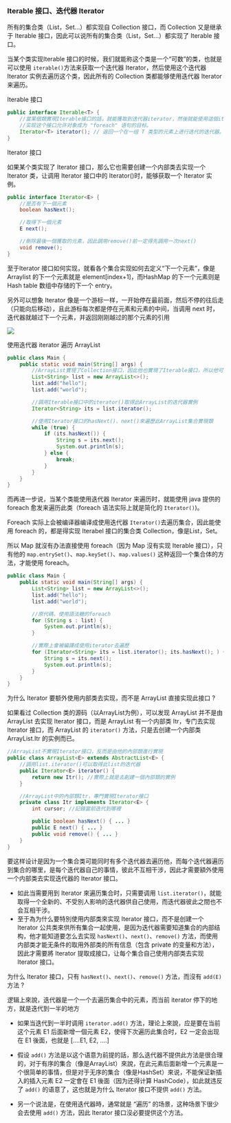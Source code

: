 ### Iterable 接口、迭代器 Iterator

所有的集合类（List，Set...）都实现自 Collection 接口，而 Collection 又是继承于 Iterable 接口，因此可以说所有的集合类（List，Set...）都实现了 Iterable 接口。

当某个类实现Iterable 接口的时候，我们就能称这个类是一个“可数”的类，也就是可以使用 `iterable()`方法来获取一个迭代器 Iterator，然后使用这个迭代器 Iterator 实例去遍历这个类，因此所有的 Collection 类都能够使用迭代器 Iterator来遍历。



Iterable 接口

```java
public interface Iterable<T> {
    //當某個類實現Iterable接口的話，就能獲取到迭代器iterator，然後就能使用這個iterator去遍歷此類
    //实现这个接口允许对象成为 "foreach" 语句的目标。
    Iterator<T> iterator(); // 返回一个在一组 T 类型的元素上进行迭代的迭代器。
}
```



Iterator 接口

如果某个类实现了 Iterator 接口，那么它也需要创建一个内部类去实现一个 Iterator 类，让调用 Iterator 接口中的 Iterator()时，能够获取一个 Iterator 实例。

```java
public interface Iterator<E> {
    //是否有下一個元素
    boolean hasNext();

    //取得下一個元素
    E next();

    //刪除最後一個獲取的元素，因此調用remove()前一定得先調用一次next()
    void remove();
}
```

至于Iterator 接口如何实现，就看各个集合实现如何去定义“下一个元素”，像是 Arraylist 的下一个元素就是 element[index+1]，而HashMap 的下一个元素则是 Hash table 数组中存储的下一个 entry。

另外可以想象 Iterator 像是一个游标一样，一开始停在最前面，然后不停的往后走（只能向后移动），且此游标每次都是停在元素和元素的中间，当调用 next 时，迭代器就越过下一个元素，并返回刚刚越过的那个元素的引用

![](https://kucw.github.io/images/blog/iterator_next.png)



使用迭代器 iterator 遍历 ArrayList

```java
public class Main {
    public static void main(String[] args) {
        //ArrayList實現了Collection接口，因此他也實現了Iterable接口，所以他可以使用iterator迭代器來遍歷
        List<String> list = new ArrayList<>();
        list.add("hello");
        list.add("world");

        //調用Iterable接口中的iterator()取得此ArrayList的迭代器實例
        Iterator<String> its = list.iterator();

        //使用Iterator接口的hasNext()、next()來遍歷此ArrayList集合實現類
        while (true) {
            if (its.hasNext()) {
                String s = its.next();
                System.out.println(s);
            } else {
                break;
            }
        }
    }
}
```

而再进一步说，当某个类能使用迭代器 Iterator 来遍历时，就能使用 java 提供的 foreach 愈发来遍历此类（foreach 语法实际上就是简化的 `Iterator()`)。

Foreach 实际上会被编译器编译成使用迭代器 `Iterator()`去遍历集合，因此能使用 foreach 的，都是得实现 Iterabel 接口的集合类 Collection，像是List，Set。

所以 Map 就沒有办法直接使用 foreach（因为 Map 沒有实现 Iterable 接口），只有他的 `map.entrySet()`、`map.keySet()`、`map.values()` 这种返回一个集合体的方法，才能使用 foreach。

```java
public class Main {
    public static void main(String[] args) {
        List<String> list = new ArrayList<>();
        list.add("hello");
        list.add("world");

        //原代碼，使用語法糖的foreach
        for (String s : list) {
            System.out.println(s);
        }

        //實際上會被編譯成使用iterator去遍歷
        for (Iterator<String> its = list.iterator(); its.hasNext(); ) {
            String s = its.next();
            System.out.println(s);
        }
    }
}
```



为什么 Iterator 要额外使用内部类去实现，而不是 ArrayList 直接实现此接口 ?

如果看过 Collection 类的源码（以ArrayList为例），可以发现 ArrayList 并不是由 ArrayList 去实现 Iterator 接口，而是 ArrayList 有一个内部类 Itr，专门去实现 Iterator 接口，而 ArrayList 的 `iterator()` 方法，只是去创建一个内部类 ArrayList.Itr 的实例而已。

```java
//ArrayList不實現Iterator接口，反而是由他的內部類進行實現
public class ArrayList<E> extends AbstractList<E> {
    //調用list.iterator()可以取得此list的迭代器
    public Iterator<E> iterator() {
        return new Itr(); //實際上就是去創建一個內部類的實例
    }

    //ArrayList中的內部類Itr，專門實現Iterator接口
    private class Itr implements Iterator<E> {
        int cursor; //記錄當前迭代到哪裡

        public boolean hasNext() { ... }
        public E next() { ... }
        public void remove() { ... }
    }
}
```

要这样设计是因为一个集合类可能同时有多个迭代器去遍历他，而每个迭代器遍历到集合的哪里，是每个迭代器自己的事情，彼此不互相干涉，因此才需要額外使用一个内部类去实现迭代器的 Iterator 接口。

- 如此当需要用到 Iterator 來遍历集合时，只需要调用 `list.iterator()`，就能取得一个全新的、不受別人影响的迭代器供自己使用，而迭代器彼此之間也不会互相干涉。
- 至于為为什么要特別使用内部类來实现 Iterator 接口，而不是创建一个 Iterator 公共类來供所有集合一起使用，是因为迭代器需要知道集合的内部结构，他才能知道要怎么去实现 `hasNext()`、`next()`、`remove()` 方法，而使用内部类才能无条件的取用外部类的所有信息（包含 private 的变量和方法），因此才需要將 Iterator 提取成接口，让每个集合自己使用内部类去实现 Iterator 接口。

为什么 Iterator 接口，只有 `hasNext()`、`next()`、`remove()` 方法，而沒有 `add(E)` 方法 ?

逻辑上來說，迭代器是一个一个去遍历集合中的元素，而当前 iterator 停下的地方，就是迭代到一半的地方

- 如果当迭代到一半时调用 `iterator.add()` 方法，理论上來說，应是要在当前这个元素 E1 后面新增一個元素 E2，使得下次遍历此集合时，E2 一定会出现在 E1 後面，也就是 [….E1, E2, ….]
- 假设 `add()` 方法是以这个语意为前提的話，那么迭代器不提供此方法是很合理的，对于有序的集合（像是ArrayList）來說，在此元素后面新增一个元素是一个很简单的事情，但是对于无序的集合（像是HashSet）來说，不能保证新插入的插入元素 E2 一定會在 E1 後面（因为还得计算 HashCode），如此就违反了 `add()` 的语意了，这也就是为什么 Iterator 接口不提供 `add()` 方法。

- 另一个说法是，在使用迭代器時，通常就是 “遍历” 的场景，这种场景下很少会去使用 `add()` 方法，因此 Iterator 接口沒必要提供这个方法。




















